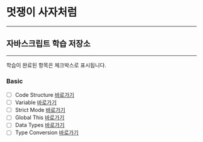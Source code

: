 # 멋쟁이 사자처럼
---
## 자바스크립트 학습 저장소
---

학습이 완료된 항목은 체크박스로 표시됩니다.

### Basic
- [ ] Code Structure [바로가기]()
- [ ] Variable [바로가기]()
- [ ] Strict Mode [바로가기]()
- [ ] Global This [바로가기]()
- [ ] Data Types [바로가기]()
- [ ] Type Conversion [바로가기]()